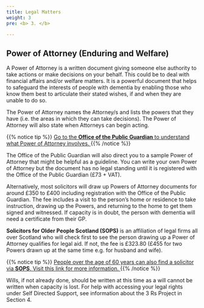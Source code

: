 ```yaml
---
title: Legal Matters
weight: 3
pre: <b> 3. </b>

---
```


## Power of Attorney (Enduring and Welfare)

A Power of Attorney is a written document giving someone else authority to take
actions or make decisions on your behalf.
This could be to deal with financial affairs and/or welfare matters. It is a powerful
document that helps to safeguard the interests of people with dementia by
enabling those who know them best to articulate their stated wishes, if and when
they are unable to do so.

The Power of Attorney names the Attorney/s and lists the powers that they have
(i.e. the areas in which they can take decisions). The Power of Attorney will also
state when Attorneys can begin acting.

{{% notice tip %}}
<a href="http://www.publicguardian-scotland.gov.uk/">Go to the **Office of the Public Guardian** to understand what Power of Attorney involves. <i class='fa fa-external-link'></i></a>
{{% /notice %}}


The Office of the Public Guardian will also direct you to a sample Power of Attorney
that might be helpful as a guideline. You can write your own Power of Attorney
but the document has no legal standing until it is registered with the Office of the
Public Guardian (£73 + VAT).

Alternatively, most solicitors will draw up Powers of Attorney documents for around
£350 to £400 including registration with the Office of the Public Guardian. The
fee includes a visit to the person’s home or residence to take instruction, drawing
up the Powers, and returning to the home to get them signed and witnessed. If
capacity is in doubt, the person with dementia will need a certificate from their GP.

**Solicitors for Older People Scotland (SOPS)** is an affiliation of legal firms all over
Scotland who will check first to see the person drawing up a Power of Attorney
qualifies for legal aid. If not, the fee is £323.80 (£455 for two Powers drawn up at
the same time e.g. for husband and wife).

{{% notice tip %}}
<a href="http://www.solicitorsforolderpeoplescotland.co.uk/">People over the age of 60 years can also find a solicitor via **SOPS**. Visit this link for more information. <i class='fa fa-external-link'></i></a>
{{% /notice %}}

Wills, if not already done, should be written at this time as a will cannot be
written when capacity is lost.
For help with accessing your legal rights under Self Directed Support, see
information about the 3 Rs Project in Section 4.
